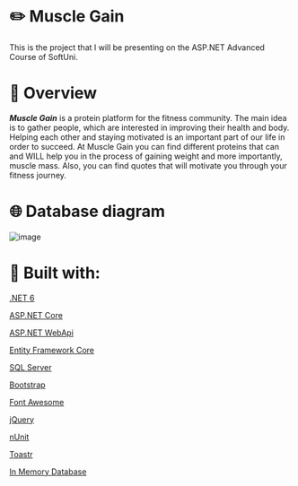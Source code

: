 # :pencil2: Muscle Gain
This is the project that I will be presenting on the ASP.NET Advanced Course of SoftUni.
 
# :pencil: Overview
<strong><i>Muscle Gain</strong></i> is a protein platform for the fitness community. The main idea is to gather people, which are interested in improving their health and body. Helping each other and staying motivated is an important part of our life in order to succeed. At Muscle Gain you can find different proteins that can and WILL help you in the process of gaining weight and more importantly, muscle mass. Also, you can find quotes that will motivate you through your fitness journey.

# :globe_with_meridians: Database diagram
![image](https://user-images.githubusercontent.com/99538671/205517189-4eb7f21e-810f-43a7-a533-1c8699ea0892.png)

# :page_facing_up: Built with:
<p align="left"> <a href="https://github.com/orgs/dotnet/projects/20" target="_blank" rel="noreferrer"> .NET 6 </a>
<p align="left"> <a href="https://github.com/dotnet/aspnetcore">ASP.NET Core</a>
<p align="left"> <a href="https://github.com/mmacneil/CleanAspNetCoreWebApi"> ASP.NET WebApi </a>
<p align="left"> <a href="https://github.com/dotnet/efcore"> Entity Framework Core </a>
<p align="left"> <a href="https://www.microsoft.com/en-us/sql-server/sql-server-downloads"> SQL Server </a>
<p align="left"> <a href="https://github.com/twbs/bootstrap"> Bootstrap </a>
<p align="left"> <a href="https://fontawesome.com/"> Font Awesome </a>
<p align="left"> <a href="https://github.com/jquery/jquery"> jQuery </a>
<p align="left"> <a href="https://nunit.org/"> nUnit </a>
 <p align="left"> <a href="https://github.com/CodeSeven/toastr"> Toastr </a>
 <p align="left"> <a href="https://www.nuget.org/packages/Microsoft.EntityFrameworkCore.InMemory"> In Memory Database </a>
 

